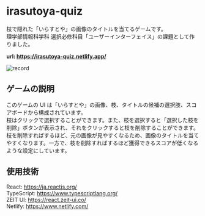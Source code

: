 # irasutoya-quiz

枝で隠れた「いらすとや」の画像のタイトルを当てるゲームです。  
理学部情報科学科 選択必修科目「ユーザーインターフェイス」の課題として作りました。

**url: https://irasutoya-quiz.netlify.app/**

![record](https://user-images.githubusercontent.com/36184621/85950363-43fbd800-b997-11ea-8433-dc4bd4a38803.gif)


## ゲームの説明

このゲームの UI は「いらすとや」の画像、枝、タイトルの候補の選択肢、スコアボードから構成されています。  
枝はクリックで選択することができます。また、枝を選択すると「選択した枝を削除」ボタンが表示され、それをクリックすると枝を削除することができます。  
枝を削除すればするほど、元の画像が見やすくなるため、画像のタイトルを当てやすくなります。一方で、枝を削除すればするほど獲得できるスコアが低くなるような設定にしています。

## 使用技術

React: https://ja.reactjs.org/  
TypeScript: https://www.typescriptlang.org/  
ZEIT UI: https://react.zeit-ui.co/  
Netlify: https://www.netlify.com/